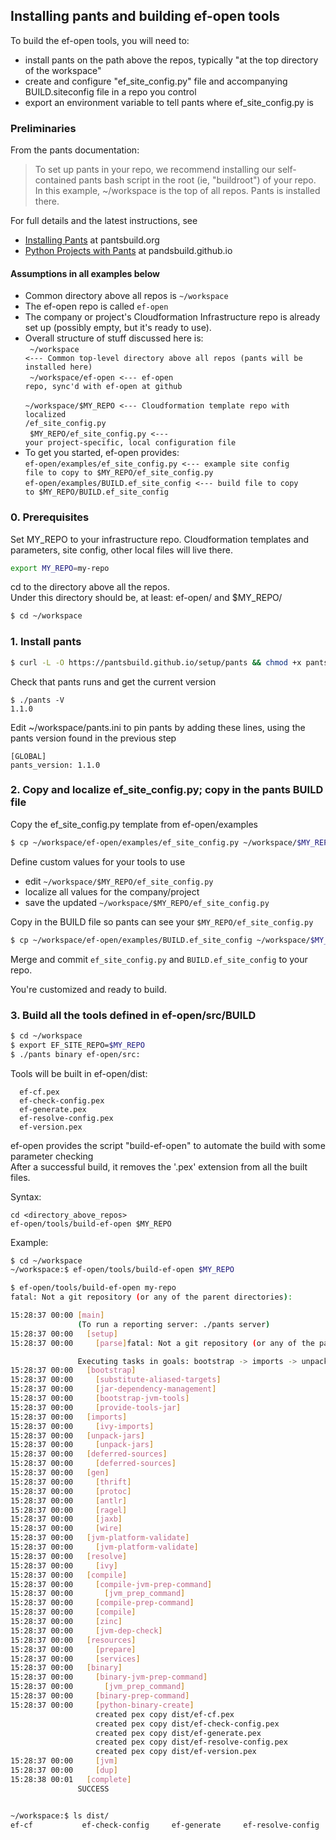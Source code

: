 ## Installing pants and building ef-open tools
To build the ef-open tools, you will need to:
 - install pants on the path above the repos, typically "at the top directory of the workspace"
 - create and configure "ef_site_config.py" file and accompanying BUILD.siteconfig file in a repo you control
 - export an environment variable to tell pants where ef_site_config.py is

### Preliminaries
From the pants documentation:
> To set up pants in your repo, we recommend installing our self-contained pants bash script
> in the root (ie, "buildroot") of your repo. In this example, ~/workspace is the
top of all repos. Pants is installed there.

For full details and the latest instructions, see
- [Installing Pants](http://www.pantsbuild.org/install.html) at pantsbuild.org
- [Python Projects with Pants](https://pantsbuild.github.io/python-readme.html) at pandsbuild.github.io<br>

#### Assumptions in all examples below
- Common directory above all repos is <code>~/workspace</code>
- The ef-open repo is called <code>ef-open</code>
- The company or project's Cloudformation Infrastructure repo is already set up (possibly empty, but it's ready to use).
- Overall structure of stuff discussed here is:<br>
<code>  ~/workspace <--- Common top-level directory above all repos (pants will be installed here)</code><br>
<code>  ~/workspace/ef-open <--- ef-open repo, sync'd with ef-open at github</code><br>
<code>  ~/workspace/$MY_REPO <--- Cloudformation template repo with localized /ef_site_config.py</code><br>
<code>  $MY_REPO/ef_site_config.py <--- your project-specific, local configuration file</code><br>
- To get you started, ef-open provides:<br>
  <code>ef-open/examples/ef_site_config.py <--- example site config file to copy to $MY_REPO/ef_site_config.py</code><br>
  <code>ef-open/examples/BUILD.ef_site_config <--- build file to copy to $MY_REPO/BUILD.ef_site_config</code>

### 0. Prerequisites
Set MY_REPO to your infrastructure repo. Cloudformation templates and parameters, site config, other local files will live there.<br>
```bash
export MY_REPO=my-repo
```
cd to the directory above all the repos.<br>
Under this directory should be, at least: ef-open/ and $MY_REPO/
```bash
$ cd ~/workspace
```

### 1. Install pants
```bash
$ curl -L -O https://pantsbuild.github.io/setup/pants && chmod +x pants && touch pants.ini
```

Check that pants runs and get the current version
```
$ ./pants -V
1.1.0
```

Edit ~/workspace/pants.ini to pin pants by adding these lines, using the pants version found in the previous step
```
[GLOBAL]
pants_version: 1.1.0
```

### 2. Copy and localize ef_site_config.py; copy in the pants BUILD file
Copy the ef_site_config.py template from ef-open/examples
```bash
$ cp ~/workspace/ef-open/examples/ef_site_config.py ~/workspace/$MY_REPO/ef_site_config.py
```
Define custom values for your tools to use
- edit <code>~/workspace/$MY_REPO/ef_site_config.py</code>
- localize all values for the company/project
- save the updated <code>~/workspace/$MY_REPO/ef_site_config.py</code>

Copy in the BUILD file so pants can see your <code>$MY_REPO/ef_site_config.py</code>
```bash
$ cp ~/workspace/ef-open/examples/BUILD.ef_site_config ~/workspace/$MY_REPO/BUILD.ef_site_config
```

Merge and commit <code>ef_site_config.py</code> and <code>BUILD.ef_site_config</code> to your repo.

You're customized and ready to build.


### 3. Build all the tools defined in ef-open/src/BUILD
```bash
$ cd ~/workspace
$ export EF_SITE_REPO=$MY_REPO
$ ./pants binary ef-open/src:
```

Tools will be built in ef-open/dist:<br>
```
  ef-cf.pex
  ef-check-config.pex
  ef-generate.pex
  ef-resolve-config.pex
  ef-version.pex
```

ef-open provides the script "build-ef-open" to automate the build with some parameter checking<br>
After a successful build, it removes the '.pex' extension from all the built files.

Syntax:
```
cd <directory_above_repos>
ef-open/tools/build-ef-open $MY_REPO
```

Example:
```bash
$ cd ~/workspace
~/workspace:$ ef-open/tools/build-ef-open $MY_REPO

$ ef-open/tools/build-ef-open my-repo
fatal: Not a git repository (or any of the parent directories):

15:28:37 00:00 [main]
               (To run a reporting server: ./pants server)
15:28:37 00:00   [setup]
15:28:37 00:00     [parse]fatal: Not a git repository (or any of the parent directories): .git

               Executing tasks in goals: bootstrap -> imports -> unpack-jars -> deferred-sources -> gen -> jvm-platform-validate -> resolve -> compile -> resources -> binary
15:28:37 00:00   [bootstrap]
15:28:37 00:00     [substitute-aliased-targets]
15:28:37 00:00     [jar-dependency-management]
15:28:37 00:00     [bootstrap-jvm-tools]
15:28:37 00:00     [provide-tools-jar]
15:28:37 00:00   [imports]
15:28:37 00:00     [ivy-imports]
15:28:37 00:00   [unpack-jars]
15:28:37 00:00     [unpack-jars]
15:28:37 00:00   [deferred-sources]
15:28:37 00:00     [deferred-sources]
15:28:37 00:00   [gen]
15:28:37 00:00     [thrift]
15:28:37 00:00     [protoc]
15:28:37 00:00     [antlr]
15:28:37 00:00     [ragel]
15:28:37 00:00     [jaxb]
15:28:37 00:00     [wire]
15:28:37 00:00   [jvm-platform-validate]
15:28:37 00:00     [jvm-platform-validate]
15:28:37 00:00   [resolve]
15:28:37 00:00     [ivy]
15:28:37 00:00   [compile]
15:28:37 00:00     [compile-jvm-prep-command]
15:28:37 00:00       [jvm_prep_command]
15:28:37 00:00     [compile-prep-command]
15:28:37 00:00     [compile]
15:28:37 00:00     [zinc]
15:28:37 00:00     [jvm-dep-check]
15:28:37 00:00   [resources]
15:28:37 00:00     [prepare]
15:28:37 00:00     [services]
15:28:37 00:00   [binary]
15:28:37 00:00     [binary-jvm-prep-command]
15:28:37 00:00       [jvm_prep_command]
15:28:37 00:00     [binary-prep-command]
15:28:37 00:00     [python-binary-create]
                   created pex copy dist/ef-cf.pex
                   created pex copy dist/ef-check-config.pex
                   created pex copy dist/ef-generate.pex
                   created pex copy dist/ef-resolve-config.pex
                   created pex copy dist/ef-version.pex
15:28:37 00:00     [jvm]
15:28:37 00:00     [dup]
15:28:38 00:01   [complete]
               SUCCESS


~/workspace:$ ls dist/
ef-cf			ef-check-config		ef-generate		ef-resolve-config	ef-version
```
